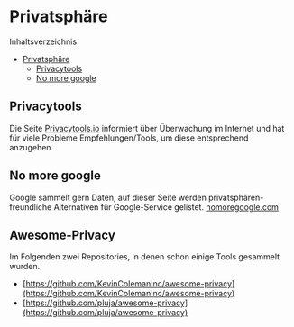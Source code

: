# Privatsphäre

Inhaltsverzeichnis
- [Privatsphäre](#privatsphäre)
  - [Privacytools](#privacytools)
  - [No more google](#no-more-google)

## Privacytools
Die Seite [Privacytools.io](https://www.privacytools.io/) informiert über Überwachung im Internet und hat für viele Probleme Empfehlungen/Tools, um diese entsprechend anzugehen. 

## No more google
Google sammelt gern Daten, auf dieser Seite werden privatsphären-freundliche Alternativen für Google-Service gelistet. [nomoregoogle.com](https://nomoregoogle.com/)

## Awesome-Privacy
Im Folgenden zwei Repositories, in denen schon einige Tools gesammelt wurden.
* [https://github.com/KevinColemanInc/awesome-privacy](https://github.com/KevinColemanInc/awesome-privacy)
* [https://github.com/pluja/awesome-privacy](https://github.com/pluja/awesome-privacy)
